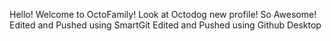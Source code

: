 Hello! Welcome to OctoFamily!
Look at Octodog new profile!
So Awesome!
Edited and Pushed using SmartGit
Edited and Pushed using Github Desktop